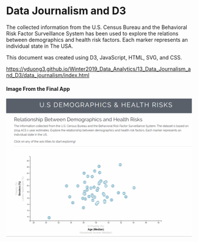 # Data Journalism and D3

The collected information from the U.S. Census Bureau and the Behavioral Risk Factor Surveillance System has been used to explore the relations between demographics and health risk factors. Each marker represents an individual state in The USA.

This document was created using D3, JavaScript, HTML, SVG, and CSS.

https://yduong3.github.io/Winter2019_Data_Analytics/13_Data_Journalism_and_D3/data_journalism/index.html

#### Image From the Final App

![animated-final](Images/animated_final.gif)
